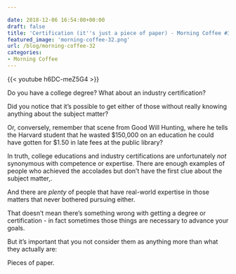 ```yaml
---

date: 2018-12-06 16:54:00+00:00
draft: false
title: 'Certification (it''s just a piece of paper) - Morning Coffee #32'
featured_image: 'morning-coffee-32.png'
url: /blog/morning-coffee-32
categories:
- Morning Coffee
---
```



{{< youtube h6DC-meZ5G4 >}}
 


Do you have a college degree? What about an industry certification? 

Did you notice that it’s possible to get either of those without really knowing anything about the subject matter? 

Or, conversely, remember that scene from Good Will Hunting, where he tells the Harvard student that he wasted $150,000 on an education he could have gotten for $1.50 in late fees at the public library?

In truth, college educations and industry certifications are unfortunately _not_ synonymous with competence or expertise. There are enough examples of people who achieved the accolades but don’t have the first clue about the subject matter,.

And there are _plenty_ of people that have real-world expertise in those matters that never bothered pursuing either.

That doesn’t mean there’s something wrong with getting a degree or certification - in fact sometimes those things are necessary to advance your goals.

But it’s important that you not consider them as anything more than what they actually are:

Pieces of paper.
